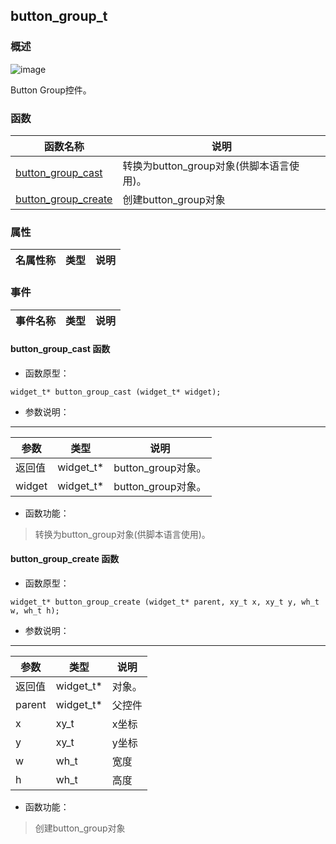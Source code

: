 ## button\_group\_t
### 概述
![image](images/button_group_t_0.png)

 Button Group控件。
### 函数
<p id="button_group_t_methods">

| 函数名称 | 说明 | 
| -------- | ------------ | 
| <a href="#button_group_t_button_group_cast">button\_group\_cast</a> | 转换为button_group对象(供脚本语言使用)。 |
| <a href="#button_group_t_button_group_create">button\_group\_create</a> | 创建button_group对象 |
### 属性
<p id="button_group_t_properties">

| 名属性称 | 类型 | 说明 | 
| -------- | ----- | ------------ | 
### 事件
<p id="button_group_t_events">

| 事件名称 | 类型  | 说明 | 
| -------- | ----- | ------- | 
#### button\_group\_cast 函数
* 函数原型：

```
widget_t* button_group_cast (widget_t* widget);
```

* 参数说明：

-----------------------

| 参数 | 类型 | 说明 |
| -------- | ----- | --------- |
| 返回值 | widget\_t* | button\_group对象。 |
| widget | widget\_t* | button\_group对象。 |
* 函数功能：

> <p id="button_group_t_button_group_cast"> 转换为button_group对象(供脚本语言使用)。



#### button\_group\_create 函数
* 函数原型：

```
widget_t* button_group_create (widget_t* parent, xy_t x, xy_t y, wh_t w, wh_t h);
```

* 参数说明：

-----------------------

| 参数 | 类型 | 说明 |
| -------- | ----- | --------- |
| 返回值 | widget\_t* | 对象。 |
| parent | widget\_t* | 父控件 |
| x | xy\_t | x坐标 |
| y | xy\_t | y坐标 |
| w | wh\_t | 宽度 |
| h | wh\_t | 高度 |
* 函数功能：

> <p id="button_group_t_button_group_create"> 创建button_group对象



